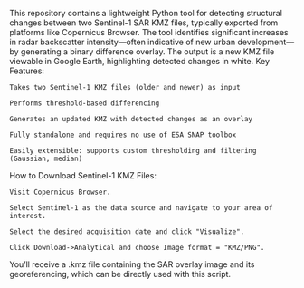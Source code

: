 This repository contains a lightweight Python tool for detecting structural changes between two Sentinel-1 SAR KMZ files, typically exported from platforms like Copernicus Browser. The tool identifies significant increases in radar backscatter intensity—often indicative of new urban development—by generating a binary difference overlay. The output is a new KMZ file viewable in Google Earth, highlighting detected changes in white.
Key Features:

    Takes two Sentinel-1 KMZ files (older and newer) as input

    Performs threshold-based differencing

    Generates an updated KMZ with detected changes as an overlay

    Fully standalone and requires no use of ESA SNAP toolbox

    Easily extensible: supports custom thresholding and filtering (Gaussian, median)

How to Download Sentinel-1 KMZ Files:

    Visit Copernicus Browser.

    Select Sentinel-1 as the data source and navigate to your area of interest.

    Select the desired acquisition date and click "Visualize".

    Click Download->Analytical and choose Image format = "KMZ/PNG". 

You’ll receive a .kmz file containing the SAR overlay image and its georeferencing, which can be directly used with this script.
